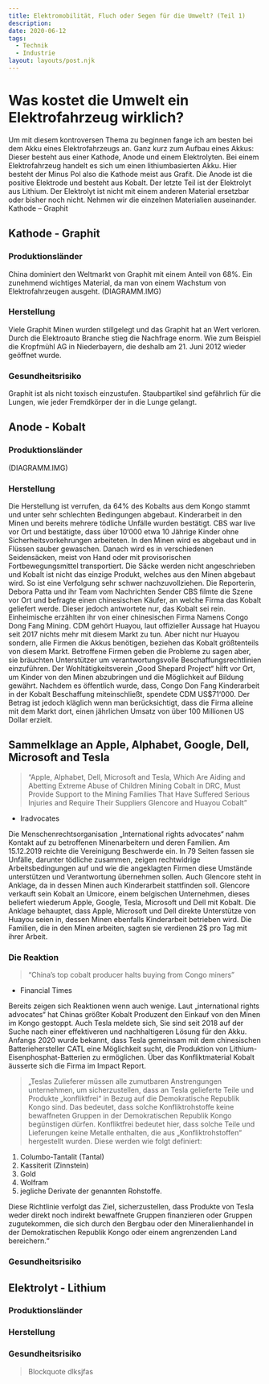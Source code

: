 ```yaml
---
title: Elektromobilität, Fluch oder Segen für die Umwelt? (Teil 1)  
description:
date: 2020-06-12
tags:
  - Technik
  - Industrie
layout: layouts/post.njk
---
```



# Was kostet die Umwelt ein Elektrofahrzeug wirklich?
Um mit diesem kontroversen Thema zu beginnen fange ich am besten bei dem Akku eines Elektrofahrzeugs an. Ganz kurz zum Aufbau eines Akkus: Dieser besteht aus einer Kathode, Anode und einem Elektrolyten. Bei einem Elektrofahrzeug handelt es sich um einen lithiumbasierten Akku. Hier besteht der Minus Pol also die Kathode meist aus Grafit. Die Anode ist die positive Elektrode und besteht aus Kobalt. Der letzte Teil ist der Elektrolyt aus Lithium. Der Elektrolyt ist nicht mit einem anderen Material ersetzbar oder bisher noch nicht. Nehmen wir die einzelnen Materialien auseinander.
Kathode – Graphit


## Kathode - Graphit
### Produktionsländer
China dominiert den Weltmarkt von Graphit mit einem Anteil von 68%. Ein zunehmend wichtiges Material, da man von einem Wachstum von Elektrofahrzeugen ausgeht.
(DIAGRAMM.IMG)
### Herstellung
Viele Graphit Minen wurden stillgelegt und das Graphit hat an Wert verloren. Durch die Elektroauto Branche stieg die Nachfrage enorm. Wie zum Beispiel die Kropfmühl AG in Niederbayern, die deshalb am 21. Juni 2012 wieder geöffnet wurde.
### Gesundheitsrisiko
Graphit ist als nicht toxisch einzustufen. Staubpartikel sind gefährlich für die Lungen, wie jeder Fremdkörper der in die Lunge gelangt.

## Anode - Kobalt
### Produktionsländer
(DIAGRAMM.IMG)
### Herstellung
Die Herstellung ist verrufen, da 64% des Kobalts aus dem Kongo stammt und unter sehr schlechten Bedingungen abgebaut. Kinderarbeit in den Minen und bereits mehrere tödliche Unfälle wurden bestätigt. CBS war live vor Ort und bestätigte, dass über 10‘000 etwa 10 Jährige Kinder ohne Sicherheitsvorkehrungen arbeiteten. In den Minen wird es abgebaut und in Flüssen sauber gewaschen. Danach wird es in verschiedenen Seidensäcken, meist von Hand oder mit provisorischen Fortbewegungsmittel transportiert. Die Säcke werden nicht angeschrieben und Kobalt ist nicht das einzige Produkt, welches aus den Minen abgebaut wird. So ist eine Verfolgung sehr schwer nachzuvollziehen. Die Reporterin, Debora Patta und ihr Team vom Nachrichten Sender CBS filmte die Szene vor Ort und befragte einen chinesischen Käufer, an welche Firma das Kobalt geliefert werde. Dieser jedoch antwortete nur, das Kobalt sei rein. Einheimische erzählten ihr von einer chinesischen Firma Namens Congo Dong Fang Mining. CDM gehört Huayou, laut offizieller Aussage hat Huayou seit 2017 nichts mehr mit diesem Markt zu tun. Aber nicht nur Huayou sondern, alle Firmen die Akkus benötigen, beziehen das Kobalt größtenteils von diesem Markt. Betroffene Firmen geben die Probleme zu sagen aber, sie bräuchten Unterstützer um verantwortungsvolle Beschaffungsrechtlinien einzuführen. Der Wohltätigkeitsverein „Good Shepard Project“ hilft vor Ort, um Kinder von den Minen abzubringen und die Möglichkeit auf Bildung gewährt. Nachdem es öffentlich wurde, dass, Congo Don Fang Kinderarbeit in der Kobalt Beschaffung miteinschließt, spendete CDM US$71‘000. Der Betrag ist jedoch kläglich wenn man berücksichtigt, dass die Firma alleine mit dem Markt dort, einen jährlichen Umsatz von über 100 Millionen US Dollar erzielt.

## Sammelklage an Apple, Alphabet, Google, Dell, Microsoft and Tesla
> “Apple, Alphabet, Dell, Microsoft and Tesla, Which Are Aiding and Abetting Extreme Abuse of Children Mining Cobalt in DRC, Must Provide Support to the Mining Families That Have Suffered Serious Injuries and Require Their Suppliers Glencore and Huayou Cobalt”
- Iradvocates

Die Menschenrechtsorganisation „International rights advocates“ nahm Kontakt auf zu betroffenen Minenarbeitern und deren Familien. Am 15.12.2019 reichte die Vereinigung Beschwerde ein. In 79 Seiten fassen sie Unfälle, darunter tödliche zusammen, zeigen rechtwidrige Arbeitsbedingungen auf und wie die angeklagten Firmen diese Umstände unterstützen und Verantwortung übernehmen sollen.
Auch Glencore steht in Anklage, da in dessen Minen auch Kinderarbeit stattfinden soll. Glencore verkauft sein Kobalt an Umicore, einem belgischen Unternehmen, dieses beliefert wiederum Apple, Google, Tesla, Microsoft und Dell mit Kobalt.
Die Anklage behauptet, dass Apple, Microsoft und Dell direkte Unterstütze von Huayou seien in,  dessen Minen ebenfalls Kinderarbeit betrieben wird. 
Die Familien, die in den Minen arbeiten, sagten sie verdienen 2$ pro Tag mit ihrer Arbeit. 

### Die Reaktion
> “China’s top cobalt producer halts buying from Congo miners”
- Financial Times

Bereits zeigen sich Reaktionen wenn auch wenige. Laut „international rights advocates“ hat Chinas größter Kobalt Produzent den Einkauf von den Minen im Kongo gestoppt.
Auch Tesla meldete sich, Sie sind seit 2018 auf der Suche nach einer effektiveren und nachhaltigeren Lösung für den Akku. Anfangs 2020 wurde bekannt, dass Tesla gemeinsam mit dem chinesischen Batteriehersteller CATL eine Möglichkeit sucht, die Produktion von Lithium-Eisenphosphat-Batterien zu ermöglichen. Über das Konfliktmaterial Kobalt äusserte sich die Firma im Impact Report.

> „Teslas Zulieferer müssen alle zumutbaren Anstrengungen unternehmen, um sicherzustellen, dass an Tesla gelieferte Teile und Produkte „konfliktfrei“ in Bezug auf die Demokratische Republik Kongo sind. Das bedeutet, dass solche Konfliktrohstoffe keine bewaffneten Gruppen in der Demokratischen Republik Kongo begünstigen dürfen. Konfliktfrei bedeutet hier, dass solche Teile und Lieferungen keine Metalle enthalten, die aus „Konfliktrohstoffen“ hergestellt wurden. Diese werden wie folgt definiert:
1. 	Columbo-Tantalit (Tantal)
2. 	Kassiterit (Zinnstein)
3. 	Gold
4.	Wolfram
5.	jegliche Derivate der genannten Rohstoffe.

Diese Richtlinie verfolgt das Ziel, sicherzustellen, dass Produkte von Tesla weder direkt noch indirekt bewaffnete Gruppen finanzieren oder Gruppen zugutekommen, die sich durch den Bergbau oder den Mineralienhandel in der Demokratischen Republik Kongo oder einem angrenzenden Land bereichern.“

### Gesundheitsrisiko
## Elektrolyt - Lithium
### Produktionsländer
### Herstellung
### Gesundheitsrisiko


> Blockquote
> dlksjfas
